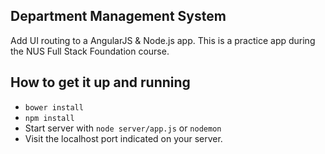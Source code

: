 ## Department Management System
Add UI routing to a AngularJS & Node.js app.
This is a practice app during the NUS Full Stack Foundation course.

## How to get it up and running
* `bower install`
* `npm install`
* Start server with `node server/app.js` or `nodemon`
* Visit the localhost port indicated on your server.
